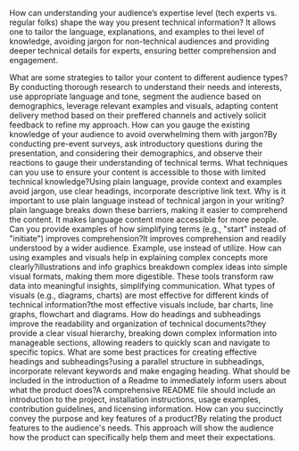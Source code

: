 How can understanding your audience’s expertise level (tech experts vs. regular folks) shape the way you present technical information? It allows one to tailor the language, explanations, and examples to thei level of knowledge, avoiding jargon for non-technical audiences and providing deeper technical details for experts, ensuring better comprehension and engagement. 

What are some strategies to tailor your content to different audience types?By conducting thorough research to understand their needs and interests, use appropriate language and tone, segment the audience based on demographics, leverage relevant examples and visuals, adapting content delivery method based on their preffered channels and actively solicit feedback to refine my approach. 
How can you gauge the existing knowledge of your audience to avoid overwhelming them with jargon?By conducting pre-event surveys, ask introductory questions during the presentation, and considering their demographics, and observe their reactions to gauge their understanding of technical terms. 
What techniques can you use to ensure your content is accessible to those with limited technical knowledge?Using plain language, provide context and examples avoid jargon, use clear headings, incorporate descriptive link text. 
Why is it important to use plain language instead of technical jargon in your writing?plain language breaks down these barriers, making it easier to comprehend the content. It makes language content more accessible for more people. 
Can you provide examples of how simplifying terms (e.g., "start" instead of "initiate") improves comprehension?It improves comprehension and readily understood by a wider audience. Example, use instead of utilize. 
How can using examples and visuals help in explaining complex concepts more clearly?illustrations and info graphics breakdown complex ideas into simple visual formats, making them more digestible. These tools transform raw data into meaningful insights, simplifying communication. 
What types of visuals (e.g., diagrams, charts) are most effective for different kinds of technical information?the most effective visuals include, bar charts, line graphs, flowchart and diagrams. 
How do headings and subheadings improve the readability and organization of technical documents?they provide a clear visual hierarchy, breaking down complex information into manageable sections, allowing readers to quickly scan and navigate to specific topics. 
What are some best practices for creating effective headings and subheadings?using a parallel structure in subheadings, incorporate relevant keywords and make engaging heading. 
What should be included in the introduction of a Readme to immediately inform users about what the product does?A comprehensive README file should include an introduction to the project, installation instructions, usage examples, contribution guidelines, and licensing information. 
How can you succinctly convey the purpose and key features of a product?By relating the product features to the audience's needs. This approach will show the audience how the product can specifically help them and meet their expectations. 

